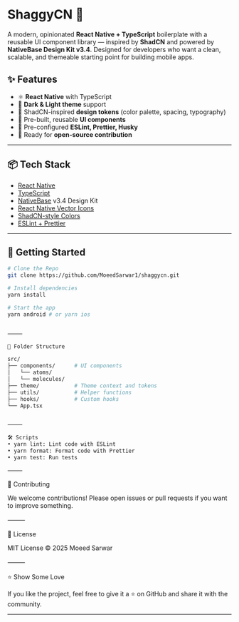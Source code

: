 # ShaggyCN 🧩

A modern, opinionated **React Native + TypeScript** boilerplate with a reusable UI component library — inspired by **ShadCN** and powered by **NativeBase Design Kit v3.4**. Designed for developers who want a clean, scalable, and themeable starting point for building mobile apps.

## ✨ Features

- ⚛️ **React Native** with TypeScript
- 🎨 **Dark & Light theme** support
- 💅 ShadCN-inspired **design tokens** (color palette, spacing, typography)
- 🧱 Pre-built, reusable **UI components**
- 🧼 Pre-configured **ESLint, Prettier, Husky**
- 🚀 Ready for **open-source contribution**

---

## 📦 Tech Stack

- [React Native](https://reactnative.dev/)
- [TypeScript](https://www.typescriptlang.org/)
- [NativeBase](https://nativebase.io/) v3.4 Design Kit
- [React Native Vector Icons](https://github.com/oblador/react-native-vector-icons)
- [ShadCN-style Colors](https://ui.shadcn.com/colors)
- [ESLint + Prettier](https://eslint.org/)

---

## 🚀 Getting Started

```bash
# Clone the Repo
git clone https://github.com/MoeedSarwar1/shaggycn.git

# Install dependencies
yarn install

# Start the app
yarn android # or yarn ios


⸻

📁 Folder Structure

src/
├── components/      # UI components
│   └── atoms/
│   └── molecules/
├── theme/           # Theme context and tokens
├── utils/           # Helper functions
├── hooks/           # Custom hooks
└── App.tsx


⸻

🛠 Scripts
• yarn lint: Lint code with ESLint
• yarn format: Format code with Prettier
• yarn test: Run tests

⸻

```

🤝 Contributing

We welcome contributions! Please open issues or pull requests if you want to improve something.

⸻

📄 License

MIT License © 2025 Moeed Sarwar

⸻

⭐️ Show Some Love

If you like the project, feel free to give it a ⭐ on GitHub and share it with the community.

---
